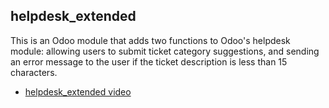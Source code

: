 ## helpdesk_extended
This is an Odoo module that adds two functions to Odoo's helpdesk module: allowing users to submit ticket category suggestions, and sending an error message to the user if the ticket description is less than 15 characters.
- [helpdesk_extended video](https://www.youtube.com/watch?v=YjqevXtvq3Q)

